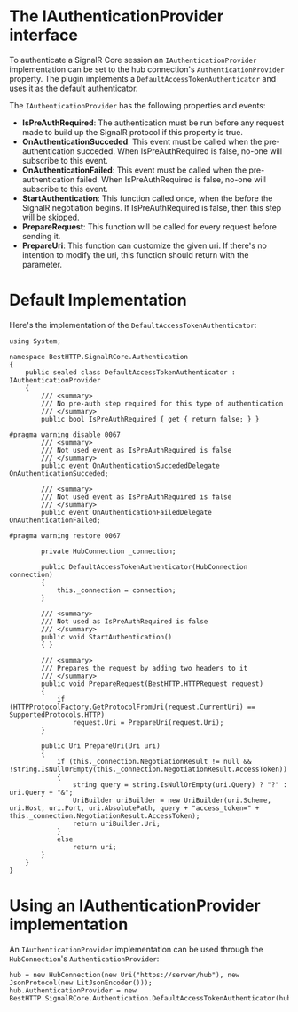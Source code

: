# The IAuthenticationProvider interface

To authenticate a SignalR Core session an `IAuthenticationProvider` implementation can be set to the hub connection's `AuthenticationProvider` property. The plugin implements a `DefaultAccessTokenAuthenticator` and uses it as the default authenticator.

The `IAuthenticationProvider` has the following properties and events:

- **IsPreAuthRequired**: The authentication must be run before any request made to build up the SignalR protocol if this property is true.
- **OnAuthenticationSucceded**: This event must be called when the pre-authentication succeded. When IsPreAuthRequired is false, no-one will subscribe to this event.
- **OnAuthenticationFailed**: This event must be called when the pre-authentication failed. When IsPreAuthRequired is false, no-one will subscribe to this event.
- **StartAuthentication**: This function called once, when the before the SignalR negotiation begins. If IsPreAuthRequired is false, then this step will be skipped.
- **PrepareRequest**: This function will be called for every request before sending it.
- **PrepareUri**: This function can customize the given uri. If there's no intention to modify the uri, this function should return with the parameter.

# Default Implementation

Here's the implementation of the `DefaultAccessTokenAuthenticator`:

```language-csharp
using System;

namespace BestHTTP.SignalRCore.Authentication
{
    public sealed class DefaultAccessTokenAuthenticator : IAuthenticationProvider
    {
        /// <summary>
        /// No pre-auth step required for this type of authentication
        /// </summary>
        public bool IsPreAuthRequired { get { return false; } }

#pragma warning disable 0067
        /// <summary>
        /// Not used event as IsPreAuthRequired is false
        /// </summary>
        public event OnAuthenticationSuccededDelegate OnAuthenticationSucceded;

        /// <summary>
        /// Not used event as IsPreAuthRequired is false
        /// </summary>
        public event OnAuthenticationFailedDelegate OnAuthenticationFailed;

#pragma warning restore 0067

        private HubConnection _connection;

        public DefaultAccessTokenAuthenticator(HubConnection connection)
        {
            this._connection = connection;
        }

        /// <summary>
        /// Not used as IsPreAuthRequired is false
        /// </summary>
        public void StartAuthentication()
        { }

        /// <summary>
        /// Prepares the request by adding two headers to it
        /// </summary>
        public void PrepareRequest(BestHTTP.HTTPRequest request)
        {
            if (HTTPProtocolFactory.GetProtocolFromUri(request.CurrentUri) == SupportedProtocols.HTTP)
                request.Uri = PrepareUri(request.Uri);
        }

        public Uri PrepareUri(Uri uri)
        {
            if (this._connection.NegotiationResult != null && !string.IsNullOrEmpty(this._connection.NegotiationResult.AccessToken))
            {
                string query = string.IsNullOrEmpty(uri.Query) ? "?" : uri.Query + "&";
                UriBuilder uriBuilder = new UriBuilder(uri.Scheme, uri.Host, uri.Port, uri.AbsolutePath, query + "access_token=" + this._connection.NegotiationResult.AccessToken);
                return uriBuilder.Uri;
            }
            else
                return uri;
        }
    }
}
```

# Using an IAuthenticationProvider implementation

An `IAuthenticationProvider` implementation can be used through the `HubConnection`'s `AuthenticationProvider`:
```language-csharp
hub = new HubConnection(new Uri("https://server/hub"), new JsonProtocol(new LitJsonEncoder()));
hub.AuthenticationProvider = new BestHTTP.SignalRCore.Authentication.DefaultAccessTokenAuthenticator(hub);
```